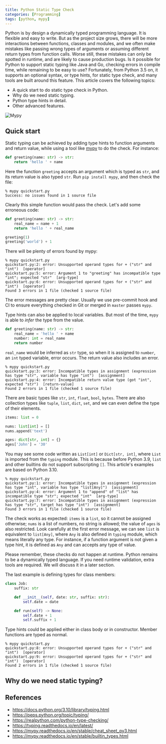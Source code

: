 ```yaml
---
title: Python Static Type Check
categories: [Programming]
tags: [python, mypy]
---
```


Python is by design a dynamically typed programming language. It is flexible and easy to write. But as the project size grows, there will be more interactions between functions, classes and modules, and we often make mistakes like passing wrong types of arguments or assuming different return types from function calls. Worse still, these mistakes can only be spotted in runtime, and are likely to cause production bugs. Is it possible for Python to support static typing like Java and Go, checking errors in compile time, while remaining to be easy to use? Fortunately, from Python 3.5 on, it supports an optional syntax, or type hints, for static type check, and many tools are built around this feature. This article covers the following topics:

* A quick start to do static type check in Python.
* Why do we need static typing.
* Python type hints in detail.
* Other advanced features.

![Mypy](/images/mypy.png)

## Quick start

Static typing can be achieved by adding type hints to function arguments and return value, while using a tool like [mypy][1] to do the check. For instance:

```python
def greeting(name: str) -> str:
    return 'hello ' + name
```

Here the function `greeting` accepts an argument which is typed as `str`, and its return value is also typed `str`. Run `pip install mypy`, and then check the file:

```
% mypy quickstart.py
Success: no issues found in 1 source file
```

Clearly this simple function would pass the check. Let's add some erroneous code:

```python
def greeting(name: str) -> str:
    real_name = name + 1
    return 'hello ' + real_name

greeting(1)
greeting('world') + 1
```

There will be plenty of errors found by mypy:

```
% mypy quickstart.py
quickstart.py:2: error: Unsupported operand types for + ("str" and "int")  [operator]
quickstart.py:5: error: Argument 1 to "greeting" has incompatible type "int"; expected "str"  [arg-type]
quickstart.py:6: error: Unsupported operand types for + ("str" and "int")  [operator]
Found 3 errors in 1 file (checked 1 source file)
```

The error messages are pretty clear. Usually we use pre-commit hook and CI to ensure everything checked in Git or merged in `master` passes `mypy`.

<!-- more -->

Type hints can also be applied to local variables. But most of the time, `mypy` is able to *infer* the type from the value.

```python
def greeting(name: str) -> str:
    real_name = 'hello ' + name
    number: int = real_name
    return number
```

`real_name` would be inferred as `str` type, so when it is assigned to `number`, an `int` typed variable, error occurs. The return value also includes an error.

```
% mypy quickstart.py
quickstart.py:3: error: Incompatible types in assignment (expression has type "str", variable has type "int")  [assignment]
quickstart.py:4: error: Incompatible return value type (got "int", expected "str")  [return-value]
Found 2 errors in 1 file (checked 1 source file)
```

There are basic types like `str`, `int`, `float`, `bool`, `bytes`. There are also collection types like `tuple`, `list`, `dict`, `set`, and we can even define the type of their elements.

```python
items: list = 0

nums: list[int] = []
nums.append('text')

ages: dict[str, int] = {}
ages['John'] = '30'
```

You may see some code written as `List[int]` or `Dict[str, int]`, where `List` is imported from the `typing` module. This is because before Python 3.9, `list` and other builtins do not support subscripting `[]`. This article's examples are based on Python 3.10.

```
% mypy quickstart.py
quickstart.py:1: error: Incompatible types in assignment (expression has type "int", variable has type "list[Any]")  [assignment]
quickstart.py:4: error: Argument 1 to "append" of "list" has incompatible type "str"; expected "int"  [arg-type]
quickstart.py:7: error: Incompatible types in assignment (expression has type "str", target has type "int")  [assignment]
Found 3 errors in 1 file (checked 1 source file)
```

The check works as expected: `items` is a `list`, so it cannot be assigned otherwise; `nums` is a list of numbers, no string is allowed; the value of `ages` is also restricted. Look carefully at the first error message, we can see `list` is equivalent to `list[Any]`, where `Any` is also defined in `typing` module, which means literally any type. For instance, if a function argument is not given a type hint, it is defined as `Any` and can accepts any type of value.

Please remember, these checks do not happen at runtime. Python remains to be a dynamically typed language. If you need runtime validation, extra tools are required. We will discuss it in a later section.

The last example is defining types for class members:

```python
class Job:
    suffix: str

    def __init__(self, date: str, suffix: str):
        self.date = date

    def run(self) -> None:
        self.date + 1
        self.suffix + 1
```

Type hints could be applied either in class body or in constructor. Member functions are typed as normal.

```
% mypy quickstart.py
quickstart.py:8: error: Unsupported operand types for + ("str" and "int")  [operator]
quickstart.py:9: error: Unsupported operand types for + ("str" and "int")  [operator]
Found 2 errors in 1 file (checked 1 source file)
```


## Why do we need static typing?


## References
* https://docs.python.org/3.10/library/typing.html
* https://peps.python.org/topic/typing/
* https://realpython.com/python-type-checking/
* https://typing.readthedocs.io/en/latest/
* https://mypy.readthedocs.io/en/stable/cheat_sheet_py3.html
* https://mypy.readthedocs.io/en/stable/builtin_types.html


[1]: https://mypy-lang.org/
